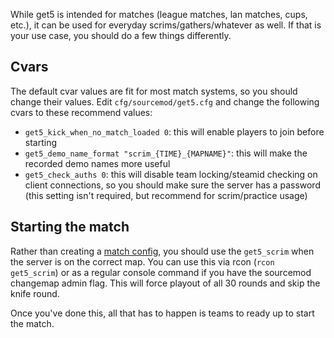 While get5 is intended for matches (league matches, lan matches, cups, etc.), it can be used for everyday scrims/gathers/whatever as well. If that is your use case, you should do a few things differently.

## Cvars

The default cvar values are fit for most match systems, so you should change their values. Edit ``cfg/sourcemod/get5.cfg`` and change the following cvars to these recommend values:
- ``get5_kick_when_no_match_loaded 0``: this will enable players to join before starting
- ``get5_demo_name_format "scrim_{TIME}_{MAPNAME}"``: this will make the recorded demo names more useful
- ``get5_check_auths 0``: this will disable team locking/steamid checking on client connections, so you should make sure the server has a password (this setting isn't required, but recommend for scrim/practice usage)

## Starting the match

Rather than creating a [match config](https://github.com/splewis/get5#match-schema), you should use the ``get5_scrim`` when the server is on the correct map. You can use this via rcon (``rcon get5_scrim``) or as a regular console command if you have the sourcemod changemap admin flag. This will force playout of all 30 rounds and skip the knife round. 

Once you've done this, all that has to happen is teams to ready up to start the match.